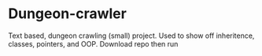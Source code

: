 # Dungeon-crawler
Text based, dungeon crawling (small) project.
Used to show off inheritence, classes, pointers, and OOP.
Download repo then run

